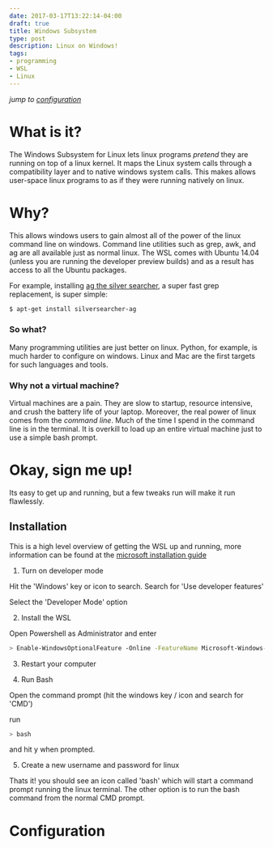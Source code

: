 ```yaml
---
date: 2017-03-17T13:22:14-04:00
draft: true
title: Windows Subsystem
type: post
description: Linux on Windows!
tags: 
- programming
- WSL
- Linux
---
```


*jump to [configuration](#configuration)*

# What is it? 

The Windows Subsystem for Linux lets linux programs *pretend* they are running on top of a linux kernel. It maps the Linux system calls through a compatibility layer and to native windows system calls. This makes allows user-space linux programs to as if they were running natively on linux. 


# Why? 

This allows windows users to gain almost all of the power of the linux command line on windows. Command line utilities such as grep, awk, and ag are all available just as normal linux. The WSL comes with Ubuntu 14.04 (unless you are running the developer preview builds) and as a result has access to all the Ubuntu packages.

For example, installing [ag the silver searcher](https://github.com/ggreer/the_silver_searcher), a super fast grep replacement, is super simple: 

``` sh
$ apt-get install silversearcher-ag
```

### So what? 

Many programming utilities are just better on linux. Python, for example, is much harder to configure on windows. Linux and Mac are the first targets for such languages and tools. 

### Why not a virtual machine? 

Virtual machines are a pain. They are slow to startup, resource intensive, and crush the battery life of your laptop. Moreover, the real power of linux comes from the *command line*. Much of the time I spend in the command line is in the terminal. It is overkill to load up an entire virtual machine just to use a simple bash prompt.


# Okay, sign me up!

Its easy to get up and running, but a few tweaks run will make it run flawlessly. 

## Installation 

This is a high level overview of getting the WSL up and running, more information can be found at the [microsoft installation guide](https://msdn.microsoft.com/en-us/commandline/wsl/install_guide)

1. Turn on developer mode

  Hit the 'Windows' key or icon to search. Search for 'Use developer features'
  
  Select the 'Developer Mode' option

2. Install the WSL

  Open Powershell as Administrator and enter 

  ``` sh 
  > Enable-WindowsOptionalFeature -Online -FeatureName Microsoft-Windows-Subsystem-Linux
  ``` 

3. Restart your computer

4. Run Bash 

  Open the command prompt (hit the windows key / icon and search for 'CMD')
  
  run 
  ``` sh 
  > bash 
  ``` 

  and hit y when prompted.

5. Create a new username and password for linux

Thats it! you should see an icon called 'bash' which will start a command prompt running the linux terminal. The other option is to run the bash command from the normal CMD prompt. 


# Configuration

<TODO>